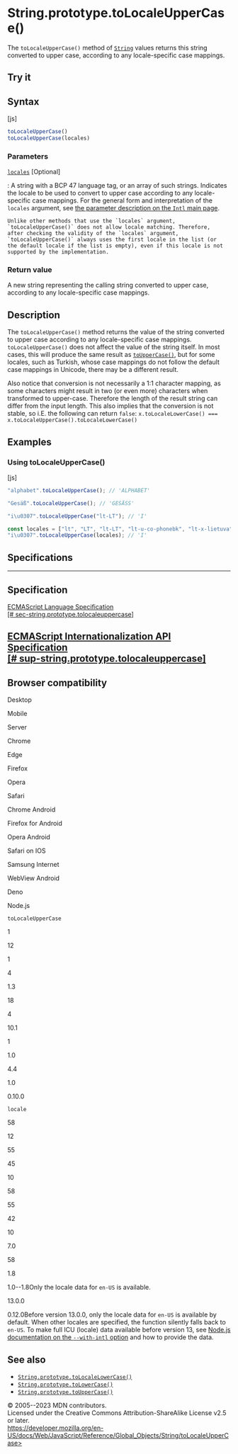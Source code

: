 String.prototype.toLocaleUpperCase()
====================================

 
The `toLocaleUpperCase()` method of [`String`](../string) values returns
this string converted to upper case, according to any locale-specific
case mappings.


 
Try it 
------

 



 
Syntax
------

 
 
 
[js]


```js
toLocaleUpperCase()
toLocaleUpperCase(locales)
```




 
### Parameters

 

[`locales`](#locales) [Optional]

:   A string with a BCP 47 language tag, or an array of such strings.
    Indicates the locale to be used to convert to upper case according
    to any locale-specific case mappings. For the general form and
    interpretation of the `locales` argument, see [the parameter
    description on the `Intl` main page](../intl#locales_argument).

    Unlike other methods that use the `locales` argument,
    `toLocaleUpperCase()` does not allow locale matching. Therefore,
    after checking the validity of the `locales` argument,
    `toLocaleUpperCase()` always uses the first locale in the list (or
    the default locale if the list is empty), even if this locale is not
    supported by the implementation.



 
### Return value 

 
A new string representing the calling string converted to upper case,
according to any locale-specific case mappings.



 
Description
-----------

 
The `toLocaleUpperCase()` method returns the value of the string
converted to upper case according to any locale-specific case mappings.
`toLocaleUpperCase()` does not affect the value of the string itself. In
most cases, this will produce the same result as
[`toUpperCase()`](touppercase), but for some locales, such as Turkish,
whose case mappings do not follow the default case mappings in Unicode,
there may be a different result.

Also notice that conversion is not necessarily a 1:1 character mapping,
as some characters might result in two (or even more) characters when
transformed to upper-case. Therefore the length of the result string can
differ from the input length. This also implies that the conversion is
not stable, so i.E. the following can return `false`:
`x.toLocaleLowerCase() === x.toLocaleUpperCase().toLocaleLowerCase()`



 
Examples
--------


 
### Using toLocaleUpperCase() 

 
 
 
[js]


```js
"alphabet".toLocaleUpperCase(); // 'ALPHABET'

"Gesäß".toLocaleUpperCase(); // 'GESÄSS'

"i\u0307".toLocaleUpperCase("lt-LT"); // 'I'

const locales = ["lt", "LT", "lt-LT", "lt-u-co-phonebk", "lt-x-lietuva"];
"i\u0307".toLocaleUpperCase(locales); // 'I'
```




Specifications
--------------

 
  -------------------------------------------------------------------------------------------------------------------------------------------------
  Specification
  -------------------------------------------------------------------------------------------------------------------------------------------------
  [ECMAScript Language Specification\
  [\#
  sec-string.prototype.tolocaleuppercase]](https://tc39.es/ecma262/multipage/text-processing.html#sec-string.prototype.tolocaleuppercase)

  [ECMAScript Internationalization API Specification\
  [\# sup-string.prototype.tolocaleuppercase]](https://tc39.es/ecma402/#sup-string.prototype.tolocaleuppercase)
  -------------------------------------------------------------------------------------------------------------------------------------------------


Browser compatibility 
---------------------

 


Desktop

Mobile

Server

Chrome

Edge

Firefox

Opera

Safari

Chrome Android

Firefox for Android

Opera Android

Safari on IOS

Samsung Internet

WebView Android

Deno

Node.js

`toLocaleUpperCase`

1

12

1

4

1.3

18

4

10.1

1

1.0

4.4

1.0

0.10.0

`locale`

58

12

55

45

10

58

55

42

10

7.0

58

1.8

1.0--1.8Only the locale data for `en-US` is available.

13.0.0

0.12.0Before version 13.0.0, only the locale data for `en-US` is
available by default. When other locales are specified, the function
silently falls back to `en-US`. To make full ICU (locale) data available
before version 13, see [Node.js documentation on the `--with-intl`
option](https://nodejs.org/docs/latest/api/intl.html#intl_options_for_building_node_js)
and how to provide the data.

 
See also 
--------

 
-   [`String.prototype.toLocaleLowerCase()`](tolocalelowercase)
-   [`String.prototype.toLowerCase()`](tolowercase)
-   [`String.prototype.toUpperCase()`](touppercase)



 
© 2005--2023 MDN contributors.\
Licensed under the Creative Commons Attribution-ShareAlike License v2.5
or later.\
https://developer.mozilla.org/en-US/docs/Web/JavaScript/Reference/Global_Objects/String/toLocaleUpperCase>

